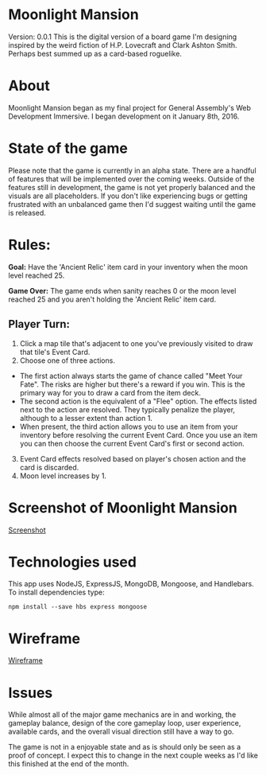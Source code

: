 # Moonlight Mansion
Version: 0.0.1
This is the digital version of a board game I'm designing inspired by the weird fiction of H.P. Lovecraft and Clark Ashton Smith. Perhaps best summed up as a card-based roguelike.

# About
Moonlight Mansion began as my final project for General Assembly's Web Development Immersive. I began development on it January 8th, 2016.

# State of the game
Please note that the game is currently in an alpha state. There are a handful of features that will be implemented over the coming weeks. Outside of the features still in development, the game is not yet properly balanced and the visuals are all placeholders. If you don't like experiencing bugs or getting frustrated with an unbalanced game then I'd suggest waiting until the game is released.

# Rules:
**Goal:**
 Have the 'Ancient Relic' item card in your inventory when the moon level reached 25.

**Game Over:**
The game ends when sanity reaches 0 or the moon level reached 25 and you aren't holding the 'Ancient Relic' item card.

## Player Turn:
1. Click a map tile that's adjacent to one you've previously visited to draw that tile's Event Card.
2. Choose one of three actions.
  - The first action always starts the game of chance called "Meet Your Fate". The risks are higher but there's a reward if you win. This is the primary way for you to draw a card from the item deck.
  - The second action is the equivalent of a "Flee" option. The effects listed next to the action are resolved. They typically penalize the player, although to a lesser extent than action 1.
  - When present, the third action allows you to use an item from your inventory before resolving the current Event Card. Once you use an item you can then choose the current Event Card's first or second action.
3. Event Card effects resolved based on player's chosen action and the card is discarded.
4. Moon level increases by 1.

# Screenshot of Moonlight Mansion
[Screenshot](http://imgur.com/5mhX2Wf)

# Technologies used
This app uses NodeJS, ExpressJS, MongoDB, Mongoose, and Handlebars. To install dependencies type:
```
npm install --save hbs express mongoose
```

# Wireframe
[Wireframe](https://drive.google.com/file/d/0B1R1j4cojTrNbUQ4b2JLVEtlNlU/view?usp=sharing)

# Issues
While almost all of the major game mechanics are in and working, the gameplay balance, design of the core gameplay loop, user experience, available cards, and the overall visual direction still have a way to go.

The game is not in a enjoyable state and as is should only be seen as a proof of concept. I expect this to change in the next couple weeks as I'd like this finished at the end of the month.
